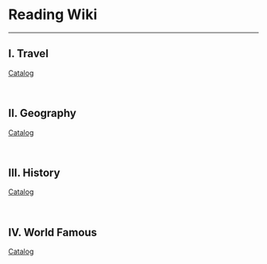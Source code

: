 # Reading Wiki

<hr>

## I. Travel

[Catalog](Travel/README.md)

&nbsp;

## II. Geography

[Catalog](Geography/README.md)

&nbsp;

## III. History

[Catalog](History/README.md)

&nbsp;


## IV. World Famous

[Catalog](WorldFamous/README.md)

